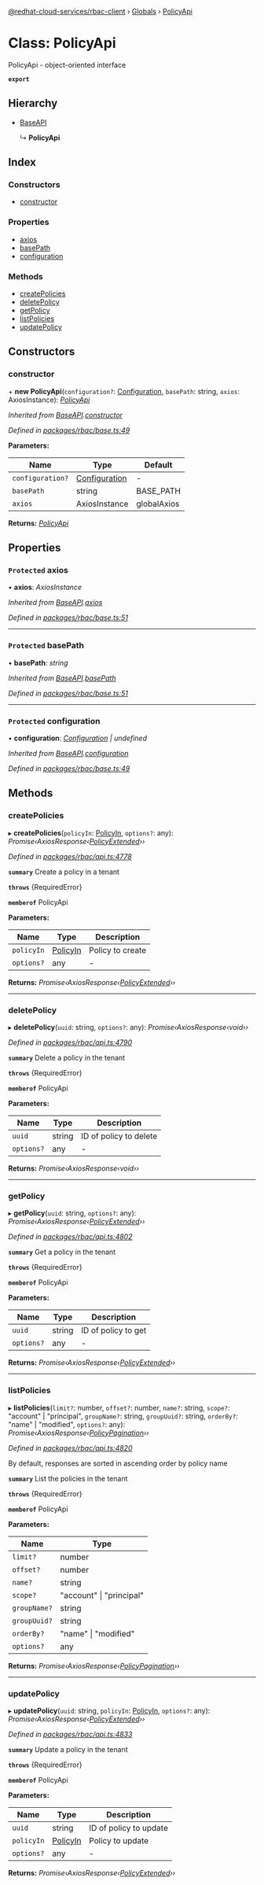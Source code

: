 [@redhat-cloud-services/rbac-client](../README.md) › [Globals](../globals.md) › [PolicyApi](policyapi.md)

# Class: PolicyApi

PolicyApi - object-oriented interface

**`export`** 

## Hierarchy

* [BaseAPI](baseapi.md)

  ↳ **PolicyApi**

## Index

### Constructors

* [constructor](policyapi.md#constructor)

### Properties

* [axios](policyapi.md#protected-axios)
* [basePath](policyapi.md#protected-basepath)
* [configuration](policyapi.md#protected-configuration)

### Methods

* [createPolicies](policyapi.md#createpolicies)
* [deletePolicy](policyapi.md#deletepolicy)
* [getPolicy](policyapi.md#getpolicy)
* [listPolicies](policyapi.md#listpolicies)
* [updatePolicy](policyapi.md#updatepolicy)

## Constructors

###  constructor

\+ **new PolicyApi**(`configuration?`: [Configuration](configuration.md), `basePath`: string, `axios`: AxiosInstance): *[PolicyApi](policyapi.md)*

*Inherited from [BaseAPI](baseapi.md).[constructor](baseapi.md#constructor)*

*Defined in [packages/rbac/base.ts:49](https://github.com/RedHatInsights/javascript-clients/blob/master/packages/rbac/base.ts#L49)*

**Parameters:**

Name | Type | Default |
------ | ------ | ------ |
`configuration?` | [Configuration](configuration.md) | - |
`basePath` | string | BASE_PATH |
`axios` | AxiosInstance | globalAxios |

**Returns:** *[PolicyApi](policyapi.md)*

## Properties

### `Protected` axios

• **axios**: *AxiosInstance*

*Inherited from [BaseAPI](baseapi.md).[axios](baseapi.md#protected-axios)*

*Defined in [packages/rbac/base.ts:51](https://github.com/RedHatInsights/javascript-clients/blob/master/packages/rbac/base.ts#L51)*

___

### `Protected` basePath

• **basePath**: *string*

*Inherited from [BaseAPI](baseapi.md).[basePath](baseapi.md#protected-basepath)*

*Defined in [packages/rbac/base.ts:51](https://github.com/RedHatInsights/javascript-clients/blob/master/packages/rbac/base.ts#L51)*

___

### `Protected` configuration

• **configuration**: *[Configuration](configuration.md) | undefined*

*Inherited from [BaseAPI](baseapi.md).[configuration](baseapi.md#protected-configuration)*

*Defined in [packages/rbac/base.ts:49](https://github.com/RedHatInsights/javascript-clients/blob/master/packages/rbac/base.ts#L49)*

## Methods

###  createPolicies

▸ **createPolicies**(`policyIn`: [PolicyIn](../interfaces/policyin.md), `options?`: any): *Promise‹AxiosResponse‹[PolicyExtended](../interfaces/policyextended.md)››*

*Defined in [packages/rbac/api.ts:4778](https://github.com/RedHatInsights/javascript-clients/blob/master/packages/rbac/api.ts#L4778)*

**`summary`** Create a policy in a tenant

**`throws`** {RequiredError}

**`memberof`** PolicyApi

**Parameters:**

Name | Type | Description |
------ | ------ | ------ |
`policyIn` | [PolicyIn](../interfaces/policyin.md) | Policy to create |
`options?` | any | - |

**Returns:** *Promise‹AxiosResponse‹[PolicyExtended](../interfaces/policyextended.md)››*

___

###  deletePolicy

▸ **deletePolicy**(`uuid`: string, `options?`: any): *Promise‹AxiosResponse‹void››*

*Defined in [packages/rbac/api.ts:4790](https://github.com/RedHatInsights/javascript-clients/blob/master/packages/rbac/api.ts#L4790)*

**`summary`** Delete a policy in the tenant

**`throws`** {RequiredError}

**`memberof`** PolicyApi

**Parameters:**

Name | Type | Description |
------ | ------ | ------ |
`uuid` | string | ID of policy to delete |
`options?` | any | - |

**Returns:** *Promise‹AxiosResponse‹void››*

___

###  getPolicy

▸ **getPolicy**(`uuid`: string, `options?`: any): *Promise‹AxiosResponse‹[PolicyExtended](../interfaces/policyextended.md)››*

*Defined in [packages/rbac/api.ts:4802](https://github.com/RedHatInsights/javascript-clients/blob/master/packages/rbac/api.ts#L4802)*

**`summary`** Get a policy in the tenant

**`throws`** {RequiredError}

**`memberof`** PolicyApi

**Parameters:**

Name | Type | Description |
------ | ------ | ------ |
`uuid` | string | ID of policy to get |
`options?` | any | - |

**Returns:** *Promise‹AxiosResponse‹[PolicyExtended](../interfaces/policyextended.md)››*

___

###  listPolicies

▸ **listPolicies**(`limit?`: number, `offset?`: number, `name?`: string, `scope?`: "account" | "principal", `groupName?`: string, `groupUuid?`: string, `orderBy?`: "name" | "modified", `options?`: any): *Promise‹AxiosResponse‹[PolicyPagination](../interfaces/policypagination.md)››*

*Defined in [packages/rbac/api.ts:4820](https://github.com/RedHatInsights/javascript-clients/blob/master/packages/rbac/api.ts#L4820)*

By default, responses are sorted in ascending order by policy name

**`summary`** List the policies in the tenant

**`throws`** {RequiredError}

**`memberof`** PolicyApi

**Parameters:**

Name | Type |
------ | ------ |
`limit?` | number |
`offset?` | number |
`name?` | string |
`scope?` | "account" &#124; "principal" |
`groupName?` | string |
`groupUuid?` | string |
`orderBy?` | "name" &#124; "modified" |
`options?` | any |

**Returns:** *Promise‹AxiosResponse‹[PolicyPagination](../interfaces/policypagination.md)››*

___

###  updatePolicy

▸ **updatePolicy**(`uuid`: string, `policyIn`: [PolicyIn](../interfaces/policyin.md), `options?`: any): *Promise‹AxiosResponse‹[PolicyExtended](../interfaces/policyextended.md)››*

*Defined in [packages/rbac/api.ts:4833](https://github.com/RedHatInsights/javascript-clients/blob/master/packages/rbac/api.ts#L4833)*

**`summary`** Update a policy in the tenant

**`throws`** {RequiredError}

**`memberof`** PolicyApi

**Parameters:**

Name | Type | Description |
------ | ------ | ------ |
`uuid` | string | ID of policy to update |
`policyIn` | [PolicyIn](../interfaces/policyin.md) | Policy to update |
`options?` | any | - |

**Returns:** *Promise‹AxiosResponse‹[PolicyExtended](../interfaces/policyextended.md)››*
